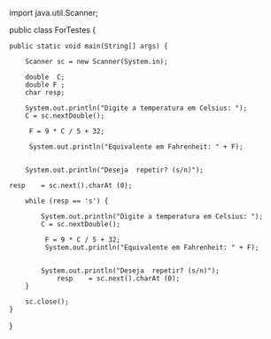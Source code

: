 import java.util.Scanner;


public class ForTestes {

	public static void main(String[] args) {

		Scanner sc = new Scanner(System.in);

		double  C;
		double F ;
		char resp;
		
		System.out.println("Digite a temperatura em Celsius: ");
		C = sc.nextDouble();
		
		 F = 9 * C / 5 + 32;
		 
		 System.out.println("Equivalente em Fahrenheit: " + F);
		 

		System.out.println("Deseja  repetir? (s/n)");
		
	resp	= sc.next().charAt (0);
		
		while (resp == 's') {
			
			System.out.println("Digite a temperatura em Celsius: ");
			C = sc.nextDouble();
			 
			 F = 9 * C / 5 + 32;
			 System.out.println("Equivalente em Fahrenheit: " + F);
			 

			System.out.println("Deseja  repetir? (s/n)");
				resp	= sc.next().charAt (0);
		}	
		
		sc.close();
	}
}
